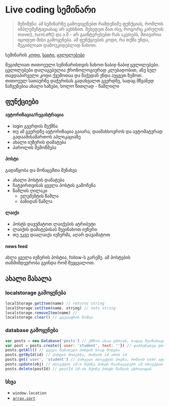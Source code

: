 # Live coding სემინარი


> შენიშვნა: ამ სემინარზე გამოვიყენებთ რამდენიმე ფუნქციას, რომლის იმპლემენტაციასაც არ ავხსნით. შეხედეთ მათ ისე, როგორც კარელის move(), turnLeft() და ა.შ - არ გაინტერესებთ რას აკეთებს, მთავარია იცოდეთ მისი გამოყენება. ამ ფუნქციების კოდი, რა თქმა უნდა, შეგიძლიათ დამოუკიდებლად ნახოთ.

სემინარის [კოდი](https://github.com/iarigby/social_media_app_sem2), [საიტი](iarigby.github.com/social_media_app_sem2), [ცვლილებები](https://github.com/iarigby/social_media_app_sem2/commits/master)

შეგიძლიათ თითოეული სემინარისთვის ნახოთ ნაბიჯ-ნაბიჯ ცვლილებები. ცვლილებები დალაგებულია ქრონოლოგიურად კლებადობით, ანუ სულ თავდაპირველი კოდი ქვემოთაა და მაქედან უნდა აუყვეთ ზემოთ. თითოეულ სათაურზე დაჭერისას გადახვალთ გვერდზე, სადაც მწვანედ ნაჩვენებია ახალი ხაზები, ხოლო წითლად - წაშლილი

## ფუნქციები
#### ავტორიზაცია/რეგისტრაცია
- login გვერდის შექმნა
- თუ ამ გვერდზე ავტორიზაცია გაიარა, დაიმახსოვროს და ავტომატურად გადაამისამართოს აპლიკაციაზე
- ახალი იუზერის დამატება
- პაროლის შემოწმება

#### პოსტი
გადაწყობა და მონაცემთა შენახვა

- ახალი პოსტის დამატება
- ჩატვირთვისას ყველა პოსტის გამოჩენა
- წაშლის ღილაკი
    - ელემენტის წაშლა
    - ბაზიდან წაშლა

#### ლაიქი
- პოსტს დავუმატოთ ლაიქების ატრიბუტი
- ლაიქის დამატებისას შევინახოთ იუზერი
- თუ უკვე დაალაიქა იუზერმა, აღარ დავამატოთ

#### news feed
ახლა ყველა იუზერის პოსტია, follow-ს გარეშე. ამ პოსტების თანმიმდევრობა გვინდა რომ შევცვალოთ.

## ახალი მასალა

### localstorage გამოყენება
```js
localStorage.getItem(name) // returns string
localStorage.setItem(name, string) // sets string
localstorage.removeItem(name) // 
localstorage.clear() // ყველაფრის წაშლა
```
<!-- TODO reset button -->


### database გამოყენება
```js
var posts = new Database('posts') // ქმნის ახალ ცხრილს, სადაც შეინახავთ პოსტებს
var post = posts.create({ user: 'student', text: ''}) // დაბრუნებულ post ობიექტს ავტომატურად აქვს id
posts.getAll() // ყველა შენახული პოსტის სიად მიღება
posts.getById(id) // პოსტის მოძებნა, რომლის id არის id
posts.get('user', 'student') // პირველი ობიექტის პოვნა, რომლის user ატრიბუტი არის 'student' ტოლი
posts.update(obj) // ობიექტის id-ს მქონე პოსტს ჩაანაცვლებს ამ ობიექტით
posts.delete(postId) // postId id-ის მქონე პოსტს წაშლის ცხრილიდან

```

### სხვა
- `window.location`
- [`array.sort`](https://developer.mozilla.org/en-US/docs/Web/JavaScript/Reference/Global_Objects/Array/sort)

